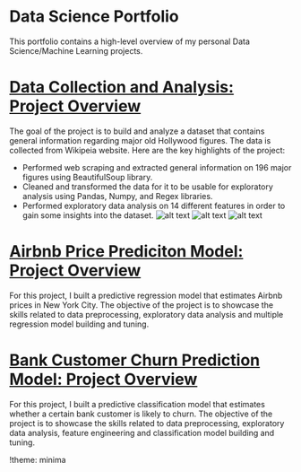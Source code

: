 # Data Science Portfolio
This portfolio contains a high-level overview of my personal Data Science/Machine Learning projects.

# [Data Collection and Analysis: Project Overview](https://github.com/dabykov/Projects/tree/main/project-1)
The goal of the project is to build and analyze a dataset that contains general information regarding major old Hollywood figures. The data is collected from Wikipeia website. Here are the key highlights of the project:

* Performed web scraping and extracted general information on 196 major figures using BeautifulSoup library.
* Cleaned and transformed the data for it to be usable for exploratory analysis using Pandas, Numpy, and Regex libraries. 
* Performed exploratory data analysis on 14 different features in order to gain some insights into the dataset.
![alt text](https://github.com/dabykov/Data-Science-Portfolio/blob/main/images/countries.png)
![alt text](https://github.com/dabykov/Data-Science-Portfolio/blob/main/images/decades.png)
![alt text](https://github.com/dabykov/Data-Science-Portfolio/blob/main/images/occupations.png)


# [Airbnb Price Prediciton Model: Project Overview](https://github.com/dabykov/Projects/tree/main/project-2)
For this project, I built a predictive regression model that estimates Airbnb prices in New York City. The objective of the project is to showcase the skills related to data preprocessing, exploratory data analysis and multiple regression model building and tuning.




# [Bank Customer Churn Prediction Model: Project Overview](https://github.com/dabykov/Projects/tree/main/project-3)
For this project, I built a predictive classification model that estimates whether a certain bank customer is likely to churn. The objective of the project is to showcase the skills related to data preprocessing, exploratory data analysis, feature engineering and classification model building and tuning.

!theme: minima
